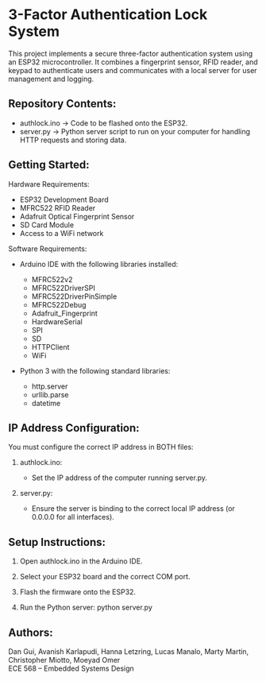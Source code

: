 3-Factor Authentication Lock System
===================================

This project implements a secure three-factor authentication system using an ESP32 microcontroller. 
It combines a fingerprint sensor, RFID reader, and keypad to authenticate users and communicates with a 
local server for user management and logging.

Repository Contents:
--------------------
- authlock.ino  -> Code to be flashed onto the ESP32.
- server.py     -> Python server script to run on your computer for handling HTTP requests and storing data.

Getting Started:
----------------
Hardware Requirements:
- ESP32 Development Board
- MFRC522 RFID Reader
- Adafruit Optical Fingerprint Sensor
- SD Card Module
- Access to a WiFi network

Software Requirements:
- Arduino IDE with the following libraries installed:
    * MFRC522v2
    * MFRC522DriverSPI
    * MFRC522DriverPinSimple
    * MFRC522Debug
    * Adafruit_Fingerprint
    * HardwareSerial
    * SPI
    * SD
    * HTTPClient
    * WiFi

- Python 3 with the following standard libraries:
    * http.server
    * urllib.parse
    * datetime

IP Address Configuration:
-------------------------
You must configure the correct IP address in BOTH files:

1. authlock.ino:
   - Set the IP address of the computer running server.py.

2. server.py:
   - Ensure the server is binding to the correct local IP address (or 0.0.0.0 for all interfaces).

Setup Instructions:
-------------------
1. Open authlock.ino in the Arduino IDE.
2. Select your ESP32 board and the correct COM port.
3. Flash the firmware onto the ESP32.

4. Run the Python server:
   python server.py

Authors:
--------
Dan Gui, Avanish Karlapudi, Hanna Letzring, Lucas Manalo, Marty Martin, Christopher Miotto, Moeyad Omer  
ECE 568 – Embedded Systems Design
